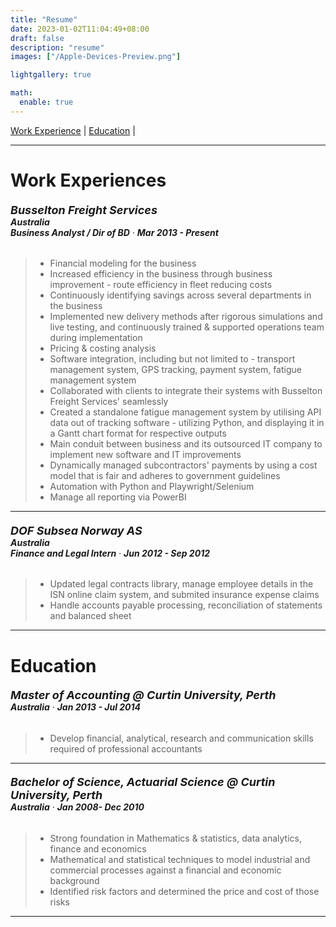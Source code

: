 ```yaml
---
title: "Resume"
date: 2023-01-02T11:04:49+08:00
draft: false
description: "resume"
images: ["/Apple-Devices-Preview.png"]

lightgallery: true

math:
  enable: true
---
```


[Work Experience](#work-experience) | [Education](#education) |

<!-- [Awards](#awards) -->

<!-- # Certifications -->

<!-- ###### <font size="4.5"> **CKA: Certified Kubernetes Administrator @ The Linux Foundation** </font> <div style="text-align: left"> **Singapore** · **Sep 2021** </div>

> - [Verify Certification](https://www.credly.com/badges/0d7f4c1e-8c59-4aec-8a43-e4400e0d2079?source=linked_in_profile) -->

---

# Work Experiences

###### <font size="4.5"> **Busselton Freight Services** </font> <div style="text-align: left">**Australia** <br> **Business Analyst / Dir of BD** · **Mar 2013 - Present**</div>

> - Financial modeling for the business
> - Increased efficiency in the business through business improvement - route efficiency in fleet reducing costs
> - Continuously identifying savings across several departments in the business
> - Implemented new delivery methods after rigorous simulations and live testing, and continuously trained & supported operations team during implementation
> - Pricing & costing analysis
> - Software integration, including but not limited to - transport management system, GPS tracking, payment system, fatigue management system
> - Collaborated with clients to integrate their systems with Busselton Freight Services' seamlessly
> - Created a standalone fatigue management system by utilising API data out of tracking software - utilizing Python, and displaying it in a Gantt chart format for respective outputs
> - Main conduit between business and its outsourced IT company to implement new software and IT improvements
> - Dynamically managed subcontractors' payments by using a cost model that is fair and adheres to government guidelines
> - Automation with Python and Playwright/Selenium
> - Manage all reporting via PowerBI

---

###### <font size="4.5"> **DOF Subsea Norway AS** </font> <div style="text-align: left">**Australia** <br> **Finance and Legal Intern** · **Jun 2012 - Sep 2012** </div>

> - Updated legal contracts library, manage employee details in the ISN online claim system, and submited insurance expense claims
> - Handle accounts payable processing, reconciliation of statements and balanced sheet

---

# Education

###### <font size="4.5"> **Master of Accounting @ Curtin University, Perth**</font> <div style="text-align: left"> **Australia** · **Jan 2013 - Jul 2014** </div>

> - Develop financial, analytical, research and communication skills required of professional accountants

---

###### <font size="4.5"> **Bachelor of Science, Actuarial Science @ Curtin University, Perth**</font> <div style="text-align: left"> **Australia** · **Jan 2008- Dec 2010** </div>

> - Strong foundation in Mathematics & statistics, data analytics, finance and economics
> - Mathematical and statistical techniques to model industrial and commercial processes against a financial and economic background
> - Identified risk factors and determined the price and cost of those risks

---

<!-- # Awards

###### <font size="4.5"> **Ho See Beng Scholarship @ Singapore Management University**</font> <div style="text-align: left"> **Singapore** · **Jan 2017 - Dec 2017** </div>

> - Receipient, Bond Free Scholarship (SMU-ADMINISTERED)

---

###### <font size="4.5"> **National Service @ Criminal Investigation Department**</font> <div style="text-align: left"> **Singapore** · **May 2013 - March 2015** </div>

> - Received Grade A (Top 10% of Cohort): Presented with a written and signed testimonial by the Deputy Director of Criminal Investigation Department in Singapore
>
> - CID Director Awards: Awarded by the Director of the Criminal Investigation Department to select officers for consistently excellent performance over the course of the year.
>
> - Comissioner of Police Commendation: Awarded by the Commissioner of Police in recognition of exemplary work and dedicated service. -->
